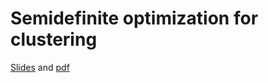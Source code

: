 # Semidefinite optimization for clustering

[Slides](https://slides.com/arturoarranz/deck) and [pdf](https://arturoarranz.com/project/sdp-clustering/sdp-clustering.pdf)